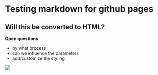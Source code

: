 # Testing markdown for github pages

## Will this be converted to HTML?

__Open questions__

- by what process
- can we influence the parameters
- add/customize the styling

![](https://c.tenor.com/JnbBzu0wzJoAAAAj/nyan-cat.gif)
